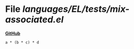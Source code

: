 # File _languages/EL/tests/mix-associated.el_
**[GitHub](https://github.com/softlang/yas/blob/master/languages/EL/tests/mix-associated.el)**
```
a * (b * c) * d
```
